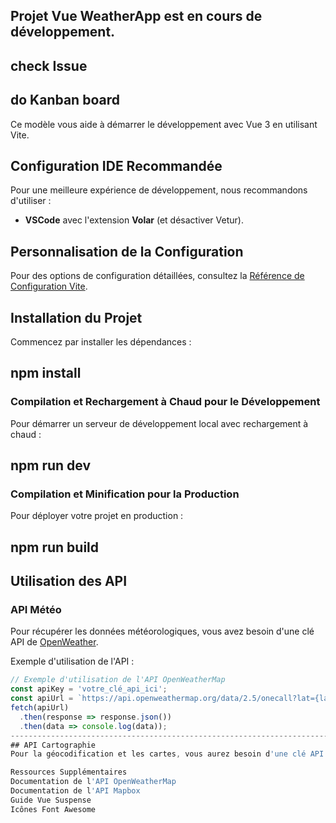 ## Projet Vue WeatherApp est en cours de développement.
## check Issue
## do Kanban board

Ce modèle vous aide à démarrer le développement avec Vue 3 en utilisant Vite.

## Configuration IDE Recommandée
Pour une meilleure expérience de développement, nous recommandons d'utiliser :
- **VSCode** avec l'extension **Volar** (et désactiver Vetur).

## Personnalisation de la Configuration
Pour des options de configuration détaillées, consultez la [Référence de Configuration Vite](https://vitejs.dev/config/).

## Installation du Projet
Commencez par installer les dépendances :

## npm install

### Compilation et Rechargement à Chaud pour le Développement
Pour démarrer un serveur de développement local avec rechargement à chaud :

## npm run dev

### Compilation et Minification pour la Production
Pour déployer votre projet en production :

## npm run build

## Utilisation des API
### API Météo
Pour récupérer les données météorologiques, vous avez besoin d'une clé API de [OpenWeather](https://openweathermap.org/api/one-call-api).

Exemple d'utilisation de l'API :
```javascript
// Exemple d'utilisation de l'API OpenWeatherMap
const apiKey = 'votre_clé_api_ici';
const apiUrl = `https://api.openweathermap.org/data/2.5/onecall?lat={lat}&lon={lon}&exclude={part}&appid=${apiKey}&units=metric`;
fetch(apiUrl)
  .then(response => response.json())
  .then(data => console.log(data));
-----------------------------------------------------------------------------------------------------------------------------------------------------------------
## API Cartographie
Pour la géocodification et les cartes, vous aurez besoin d'une clé API de Mapbox.

Ressources Supplémentaires
Documentation de l'API OpenWeatherMap
Documentation de l'API Mapbox
Guide Vue Suspense
Icônes Font Awesome

